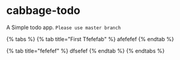 # cabbage-todo

A Simple todo app. `Please use master branch`

{% tabs %}
{% tab title="First Tfefefab" %}
afefefef
{% endtab %}

{% tab title="fefefef" %}
dfsefef
{% endtab %}
{% endtabs %}
